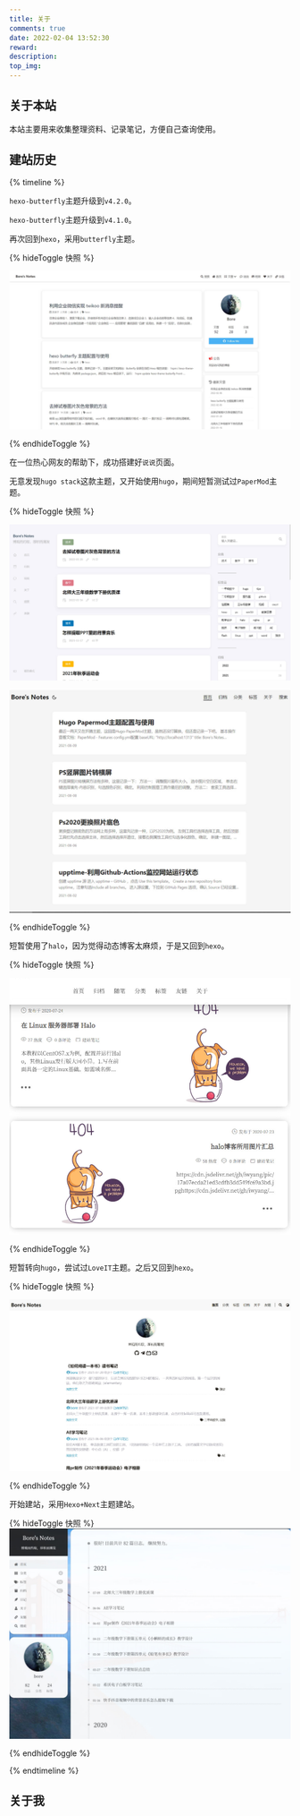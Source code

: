 ```yaml
---
title: 关于
comments: true
date: 2022-02-04 13:52:30
reward:
description:
top_img:
---
```

<style>
.page-title {
    display: none;
  }
</style>


## 关于本站                                                                      

本站主要用来收集整理资料、记录笔记，方便自己查询使用。              

## 建站历史                    

{% timeline %}  

<!-- timeline 2022-05-03 -->
`hexo-butterfly`主题升级到`v4.2.0`。

<!-- endtimeline -->

<!-- timeline 2022-02-13 -->
`hexo-butterfly`主题升级到`v4.1.0`。

<!-- endtimeline -->

<!-- timeline 2022-02-04 -->
再次回到`hexo`，采用`butterfly`主题。

{% hideToggle 快照 %}

![](../img/快照/6.jpg)

{% endhideToggle %}

<!-- endtimeline -->

<!-- timeline 2021-08-17 -->
在一位热心网友的帮助下，成功搭建好`说说`页面。

<!-- endtimeline -->

<!-- timeline 2021-07-29 -->
无意发现`hugo stack`这款主题，又开始使用`hugo`，期间短暂测试过`PaperMod`主题。

{% hideToggle 快照 %}

![](../img/快照/5.jpg)

![](../img/快照/4.jpg)

{% endhideToggle %}

<!-- endtimeline -->

<!-- timeline 2020-07-24 -->
短暂使用了`halo`，因为觉得动态博客太麻烦，于是又回到`hexo`。

{% hideToggle 快照 %}

![](../img/快照/3.jpg)

{% endhideToggle %}

<!-- endtimeline -->

<!-- timeline 2020-06-03 -->
短暂转向`hugo`，尝试过`LoveIT`主题。之后又回到`hexo`。

{% hideToggle 快照 %}

![](../img/快照/2.jpg)

{% endhideToggle %}

<!-- endtimeline -->

<!-- timeline 2020-04-25 -->
开始建站，采用`Hexo+Next`主题建站。

{% hideToggle 快照 %}
![](../img/快照/1.jpg)

{% endhideToggle %}

<!-- endtimeline -->

{% endtimeline %}

## 关于我   

